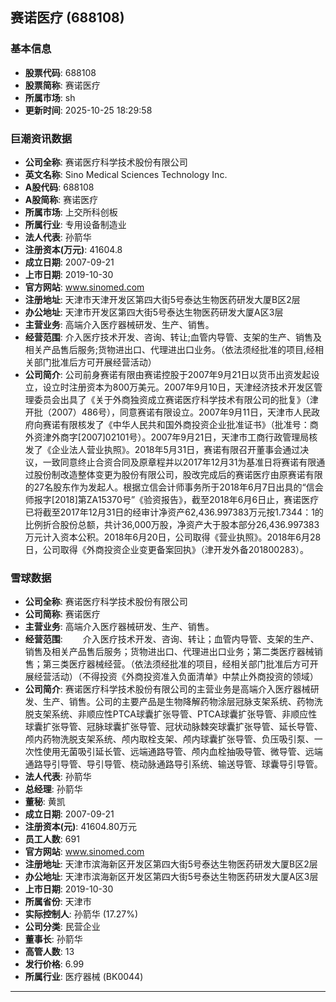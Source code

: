 ## 赛诺医疗 (688108)

### 基本信息

- **股票代码**: 688108
- **股票简称**: 赛诺医疗
- **所属市场**: sh
- **更新时间**: 2025-10-25 18:29:58

### 巨潮资讯数据

- **公司全称**: 赛诺医疗科学技术股份有限公司
- **英文名称**: Sino Medical Sciences Technology Inc.
- **A股代码**: 688108
- **A股简称**: 赛诺医疗
- **所属市场**: 上交所科创板
- **所属行业**: 专用设备制造业
- **法人代表**: 孙箭华
- **注册资本(万元)**: 41604.8
- **成立日期**: 2007-09-21
- **上市日期**: 2019-10-30
- **官方网站**: www.sinomed.com
- **注册地址**: 天津市天津开发区第四大街5号泰达生物医药研发大厦B区2层
- **办公地址**: 天津市开发区第四大街5号泰达生物医药研发大厦A区3层
- **主营业务**: 高端介入医疗器械研发、生产、销售。
- **经营范围**: 介入医疗技术开发、咨询、转让;血管内导管、支架的生产、销售及相关产品售后服务;货物进出口、代理进出口业务。（依法须经批准的项目,经相关部门批准后方可开展经营活动）
- **公司简介**: 公司前身赛诺有限由赛诺控股于2007年9月21日以货币出资发起设立，设立时注册资本为800万美元。2007年9月10日，天津经济技术开发区管理委员会出具了《关于外商独资成立赛诺医疗科学技术有限公司的批复》（津开批（2007）486号），同意赛诺有限设立。2007年9月11日，天津市人民政府向赛诺有限核发了《中华人民共和国外商投资企业批准证书》（批准号：商外资津外商字[2007]02101号）。2007年9月21日，天津市工商行政管理局核发了《企业法人营业执照》。2018年5月31日，赛诺有限召开董事会通过决议，一致同意终止合资合同及原章程并以2017年12月31为基准日将赛诺有限通过股份制改造整体变更为股份有限公司，股改完成后的赛诺医疗由原赛诺有限的27名股东作为发起人。根据立信会计师事务所于2018年6月7日出具的“信会师报字[2018]第ZA15370号”《验资报告》，截至2018年6月6日止，赛诺医疗已将截至2017年12月31日的经审计净资产62,436.997383万元按1.7344：1的比例折合股份总额，共计36,000万股，净资产大于股本部分26,436.997383万元计入资本公积。2018年6月20日，公司取得《营业执照》。2018年6月28日，公司取得《外商投资企业变更备案回执》（津开发外备201800283）。

### 雪球数据

- **公司全称**: 赛诺医疗科学技术股份有限公司
- **公司简称**: 赛诺医疗
- **主营业务**: 高端介入医疗器械研发、生产、销售。
- **经营范围**: 　　介入医疗技术开发、咨询、转让；血管内导管、支架的生产、销售及相关产品售后服务；货物进出口、代理进出口业务；第二类医疗器械销售；第三类医疗器械经营。（依法须经批准的项目，经相关部门批准后方可开展经营活动）（不得投资《外商投资准入负面清单》中禁止外商投资的领域）
- **公司简介**: 赛诺医疗科学技术股份有限公司的主营业务是高端介入医疗器械研发、生产、销售。公司的主要产品是生物降解药物涂层冠脉支架系统、药物洗脱支架系统、非顺应性PTCA球囊扩张导管、PTCA球囊扩张导管、非顺应性球囊扩张导管、冠脉球囊扩张导管、冠状动脉棘突球囊扩张导管、延长导管、颅内药物洗脱支架系统、颅内取栓支架、颅内球囊扩张导管、负压吸引泵、一次性使用无菌吸引延长管、远端通路导管、颅内血栓抽吸导管、微导管、远端通路导引导管、导引导管、桡动脉通路导引系统、输送导管、球囊导引导管。
- **法人代表**: 孙箭华
- **总经理**: 孙箭华
- **董秘**: 黄凯
- **成立日期**: 2007-09-21
- **注册资本(元)**: 41604.80万元
- **员工人数**: 691
- **官方网站**: www.sinomed.com
- **注册地址**: 天津市滨海新区开发区第四大街5号泰达生物医药研发大厦B区2层
- **办公地址**: 天津市滨海新区开发区第四大街5号泰达生物医药研发大厦A区3层
- **上市日期**: 2019-10-30
- **所属省份**: 天津市
- **实际控制人**: 孙箭华 (17.27%)
- **公司分类**: 民营企业
- **董事长**: 孙箭华
- **高管人数**: 13
- **发行价格**: 6.99
- **所属行业**: 医疗器械 (BK0044)

---